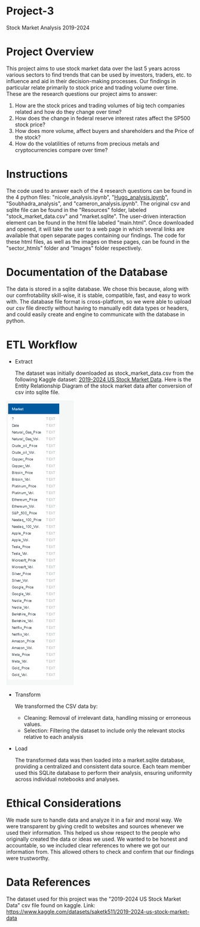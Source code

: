 # Project-3
Stock Market Analysis 2019-2024

# Project Overview

This project aims to use stock market data over the last 5 years across various sectors to find trends that can be used by investors, traders, etc. to influence and aid in their decision-making processes. Our findings in particular relate primarily to stock price and trading volume over time. These are the research questions our project aims to answer:
   1. How are the stock prices and trading volumes of big tech companies related and how do they change over time?
   2. How does the change in federal reserve interest rates affect the SP500 stock price?
   3. How does more volume, affect buyers and shareholders and the Price of the stock?
   4. How do the volatilities of returns from precious metals and cryptocurrencies compare over time?

# Instructions

The code used to answer each of the 4 research questions can be found in the 4 python files: "nicole_analysis.ipynb", "[Hugo_analysis.ipynb](https://github.com/nicoleanderson21/Project-3/blob/hugo_branch/README.md)", "Soubhadra_analysis", and "cameron_analysis.ipynb". The original csv and sqlite file can be found in the "Resources" folder, labeled "stock_market_data.csv" and "market.sqlite". The user-driven interaction element can be found in the html file labeled "main.html". Once downloaded and opened, it will take the user to a web page in which several links are available that open separate pages containing our findings. The code for these html files, as well as the images on these pages, can be found in the "sector_htmls" folder and "Images" folder respectively.

# Documentation of the Database

The data is stored in a sqlite database. We chose this because, along with our comfrotability skill-wise, it is stable, compatible, fast, and easy to work with. The database file format is cross-platform, so we were able to upload our csv file directly without having to manually edit data types or headers, and could easily create and engine to communicate with the database in python.

# ETL Workflow

- Extract

   The dataset was initially downloaded as stock_market_data.csv from the following Kaggle dataset: [2019-2024 US Stock Market Data](https://www.kaggle.com/datasets/saketk511/2019-2024-us-stock-market-data).
   Here is the Entity Relationship Diagram of the stock market data after conversion of csv into sqlite file.

![ERD_market.png](Sector_htmls/Images/ERD_market.png)

- Transform

   We transformed the CSV data by:
     - Cleaning: Removal of irrelevant data, handling missing or erroneous values.
     - Selection: Filtering the dataset to include only the relevant stocks relative to each analysis

- Load

    The transformed data was then loaded into a market.sqlite database, providing a centralized and consistent data source.
    Each team member used this SQLite database to perform their analysis, ensuring uniformity across individual notebooks and analyses.



# Ethical Considerations
We made sure to handle data and analyze it in a fair and moral way. We were transparent by giving credit to websites and sources whenever we used their information. This helped us show respect to the people who originally created the data or ideas we used. We wanted to be honest and accountable, so we included clear references to where we got our information from. This allowed others to check and confirm that our findings were trustworthy.
# Data References

The dataset used for this project was the "2019-2024 US Stock Market Data" csv file found on kaggle.
Link: https://www.kaggle.com/datasets/saketk511/2019-2024-us-stock-market-data
